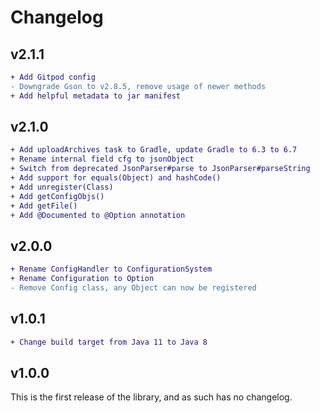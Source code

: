 # Changelog

## v2.1.1

```diff
+ Add Gitpod config
- Downgrade Gson to v2.8.5, remove usage of newer methods
+ Add helpful metadata to jar manifest
```

## v2.1.0

```diff
+ Add uploadArchives task to Gradle, update Gradle to 6.3 to 6.7
+ Rename internal field cfg to jsonObject
+ Switch from deprecated JsonParser#parse to JsonParser#parseString
+ Add support for equals(Object) and hashCode()
+ Add unregister(Class)
+ Add getConfigObjs()
+ Add getFile()
+ Add @Documented to @Option annotation
```

## v2.0.0

```diff
+ Rename ConfigHandler to ConfigurationSystem
+ Rename Configuration to Option
- Remove Config class, any Object can now be registered
```

## v1.0.1

```diff
+ Change build target from Java 11 to Java 8
```

## v1.0.0

This is the first release of the library, and as such has no changelog.

